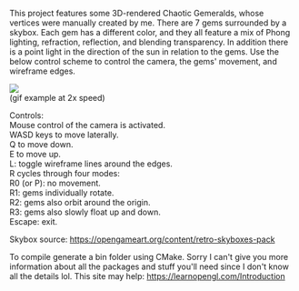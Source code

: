 This project features some 3D-rendered Chaotic Gemeralds, whose vertices were manually created by me. There are 7 gems surrounded by a skybox. Each gem has a different color, and they all feature a mix of Phong lighting, refraction, reflection, and blending transparency. In addition there is a point light in the direction of the sun in relation to the gems. Use the below control scheme to control the camera, the gems' movement, and wireframe edges.

![](https://github.com/GameDJ/3d-gemeralds/blob/main/gems.gif)  
(gif example at 2x speed)

Controls:  
Mouse control of the camera is activated.  
WASD keys to move laterally.  
Q to move down.  
E to move up.  
L: toggle wireframe lines around the edges.  
R cycles through four modes:  
R0 (or P): no movement.  
R1: gems individually rotate.  
R2: gems also orbit around the origin.  
R3: gems also slowly float up and down.  
Escape: exit.  

Skybox source: https://opengameart.org/content/retro-skyboxes-pack

To compile generate a bin folder using CMake. Sorry I can't give you more information about all the packages and stuff you'll need since I don't know all the details lol. This site may help: https://learnopengl.com/Introduction
